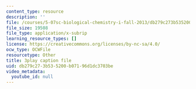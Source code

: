 ```yaml
---
content_type: resource
description: ''
file: /courses/5-07sc-biological-chemistry-i-fall-2013/db279c273b535200b07196d1dc3703be_Kl2KpdlB8SQ.vtt
file_size: 19508
file_type: application/x-subrip
learning_resource_types: []
license: https://creativecommons.org/licenses/by-nc-sa/4.0/
ocw_type: OCWFile
resourcetype: Other
title: 3play caption file
uid: db279c27-3b53-5200-b071-96d1dc3703be
video_metadata:
  youtube_id: null
---
```

